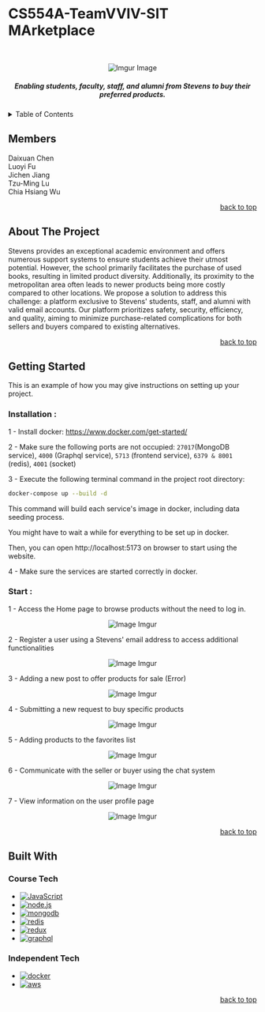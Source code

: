 # CS554A-TeamVVIV-SIT MArketplace

<a name="readme-top"></a>

<br />
<div align="center">

  ![Imgur Image](https://i.imgur.com/SIZZorG.png)

  <h5 align="center">
  Enabling students, faculty, staff, and alumni from Stevens to buy their preferred products.
  <br />
  </h5>
</div>


<!-- TABLE OF CONTENTS -->
<details>
  <summary>Table of Contents</summary>
  <ol>
    <li><a href="#members">Members</li>
    <li>
      <a href="#about-the-project">About The Project</a>      
    </li>
    <li>
      <a href="#getting-started">Getting Started</a>
      <ul>
        <li><a href="#installation">Installation</a></li>
        <li><a href="#start">Start</a></li>
      </ul>
    </li>
    <li><a href="#built-with">Built With</a></li>
    <!-- <li><a href="#database">Database Schema</a></li> -->
  </ol>
</details>

<!-- Members -->

## Members

<div align="left">
Daixuan Chen<br/>Luoyi Fu<br/>Jichen Jiang<br/>Tzu-Ming Lu<br/>Chia Hsiang Wu<br/>
</div>

<p align="right"><a href="#readme-top">back to top</a></p>

<!-- ABOUT THE PROJECT -->

## About The Project

<div align="left">
  Stevens provides an exceptional academic environment and offers numerous support systems to ensure students achieve their utmost potential. However, the school primarily facilitates the purchase of used books, resulting in limited product diversity. Additionally, its proximity to the metropolitan area often leads to newer products being more costly compared to other locations. We propose a solution to address this challenge: a platform exclusive to Stevens' students, staff, and alumni with valid email accounts. Our platform prioritizes safety, security, efficiency, and quality, aiming to minimize purchase-related complications for both sellers and buyers compared to existing alternatives.
</div>

<p align="right"><a href="#readme-top">back to top</a></p>

<!-- GETTING STARTED -->

## Getting Started

This is an example of how you may give instructions on setting up your project.

### Installation :

1 - Install docker: https://www.docker.com/get-started/

2 - Make sure the following ports are not occupied: `27017`(MongoDB service), `4000` (Graphql service), `5713` (frontend service), `6379 & 8001` (redis), `4001` (socket)

3 - Execute the following terminal command in the project root directory:

```bash
docker-compose up --build -d
```

This command will build each service's image in docker, including data seeding process.

You might have to wait a while for everything to be set up in docker.

Then, you can open http://localhost:5173 on browser to start using the website.

4 - Make sure the services are started correctly in docker.

### Start :

1 - Access the Home page to browse products without the need to log in.

<div align="center">

  ![Image Imgur](https://i.imgur.com/LB5ksF4.gif)

</div>

2 - Register a user using a Stevens' email address to access additional functionalities

<div align="center">

  ![Image Imgur](https://i.imgur.com/hCrPISW.gif)

</div>

3 - Adding a new post to offer products for sale (Error)

<div align="center">

  ![Image Imgur](https://i.imgur.com/LB5ksF4.gif)

</div>

4 - Submitting a new request to buy specific products

<div align="center">

  ![Image Imgur](https://i.imgur.com/eXO6Zqu.gif)

</div>

5 - Adding products to the favorites list

<div align="center">

  ![Image Imgur](https://i.imgur.com/7TB1quf.gif)

</div>

6 - Communicate with the seller or buyer using the chat system

<div align="center">

  ![Image Imgur](https://i.imgur.com/QcbF7Tc.gif)

</div>

7 - View information on the user profile page

<div align="center">

  ![Image Imgur](https://i.imgur.com/HJDd2qe.gif)

</div>

<p align="right"><a href="#readme-top">back to top</a></p>

## Built With

<h3>Course Tech</h3>

- [![JavaScript][JavaScript-img]][JavaScript-url]
- [![node.js][node.js-img]][node.js-url]
- [![mongodb][mongodb-img]][mongodb-url]
- [![redis][redis-img]][redis-url]
- [![redux][redux-img]][redux-url]
- [![graphql][graphql-img]][graphql-url]

<h3>Independent Tech</h3>

- [![docker][docker-img]][docker-url]
- [![aws][aws-img]][aws-url]

<p align="right"><a href="#readme-top">back to top</a></p>


<!-- MARKDOWN LINKS & IMAGES -->

[JavaScript-url]: https://developer.mozilla.org/en-US/docs/Web/JavaScript
[JavaScript-img]: https://img.shields.io/badge/logo-javascript-blue?logo=javascript
[node.js-url]: https://nodejs.org/en
[node.js-img]: https://img.shields.io/badge/Node.js-43853D?style=for-the-badge&logo=node.js&logoColor=white
[mongodb-url]: https://www.mongodb.com/zh-cn
[mongodb-img]: https://img.shields.io/badge/MongoDB-%234ea94b.svg?style=for-the-badge&logo=mongodb&logoColor=white
[react-url]: https://react.dev/
[react-img]: https://img.shields.io/badge/react-%2320232a.svg?style=for-the-badge&logo=react&logoColor=%2361DAFB
[redis-url]: https://redis.io/
[redis-img]: https://img.shields.io/badge/redis-%23DD0031.svg?style=for-the-badge&logo=redis&logoColor=white
[redux-url]: https://redux.js.org/
[redux-img]: https://img.shields.io/badge/redux-%23593d88.svg?style=for-the-badge&logo=redux&logoColor=white
[graphql-url]: https://graphql.org/
[graphql-img]: https://img.shields.io/badge/-ApolloGraphQL-311C87?style=for-the-badge&logo=apollo-graphql
[docker-url]: https://www.docker.com/
[docker-img]: https://img.shields.io/badge/docker-%230db7ed.svg?style=for-the-badge&logo=docker&logoColor=white
[aws-url]: https://www.google.com/url?sa=t&rct=j&q=&esrc=s&source=web&cd=&cad=rja&uact=8&ved=2ahUKEwjo1baCvp-DAxUJvokEHWMyCuMQFnoECAYQAQ&url=https%3A%2F%2Faws.amazon.com%2Fs3%2F&usg=AOvVaw3NS_rqXKJpiZug3wHxUGKs&opi=89978449
[aws-img]: https://img.shields.io/badge/AWS-%23FF9900.svg?style=for-the-badge&logo=amazon-aws&logoColor=white
